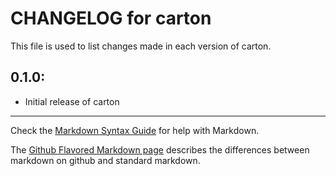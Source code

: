 # CHANGELOG for carton

This file is used to list changes made in each version of carton.

## 0.1.0:

* Initial release of carton

- - -
Check the [Markdown Syntax Guide](http://daringfireball.net/projects/markdown/syntax) for help with Markdown.

The [Github Flavored Markdown page](http://github.github.com/github-flavored-markdown/) describes the differences between markdown on github and standard markdown.
